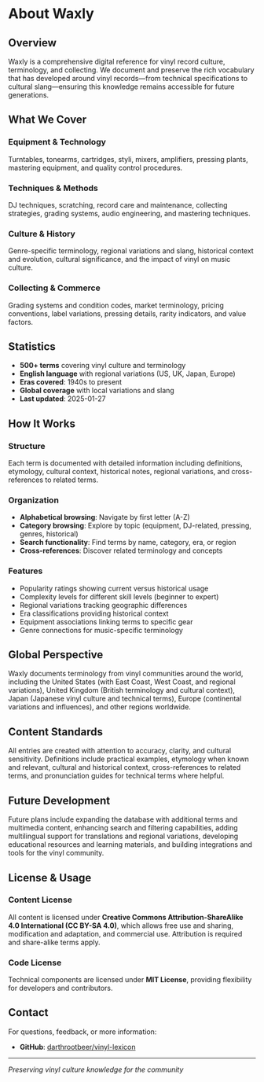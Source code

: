 # About Waxly

## Overview

Waxly is a comprehensive digital reference for vinyl record culture, terminology, and collecting. We document and preserve the rich vocabulary that has developed around vinyl records—from technical specifications to cultural slang—ensuring this knowledge remains accessible for future generations.

## What We Cover

### Equipment & Technology
Turntables, tonearms, cartridges, styli, mixers, amplifiers, pressing plants, mastering equipment, and quality control procedures.

### Techniques & Methods
DJ techniques, scratching, record care and maintenance, collecting strategies, grading systems, audio engineering, and mastering techniques.

### Culture & History
Genre-specific terminology, regional variations and slang, historical context and evolution, cultural significance, and the impact of vinyl on music culture.

### Collecting & Commerce
Grading systems and condition codes, market terminology, pricing conventions, label variations, pressing details, rarity indicators, and value factors.

## Statistics

- **500+ terms** covering vinyl culture and terminology
- **English language** with regional variations (US, UK, Japan, Europe)
- **Eras covered**: 1940s to present
- **Global coverage** with local variations and slang
- **Last updated**: 2025-01-27

## How It Works

### Structure
Each term is documented with detailed information including definitions, etymology, cultural context, historical notes, regional variations, and cross-references to related terms.

### Organization
- **Alphabetical browsing**: Navigate by first letter (A-Z)
- **Category browsing**: Explore by topic (equipment, DJ-related, pressing, genres, historical)
- **Search functionality**: Find terms by name, category, era, or region
- **Cross-references**: Discover related terminology and concepts

### Features
- Popularity ratings showing current versus historical usage
- Complexity levels for different skill levels (beginner to expert)
- Regional variations tracking geographic differences
- Era classifications providing historical context
- Equipment associations linking terms to specific gear
- Genre connections for music-specific terminology

## Global Perspective

Waxly documents terminology from vinyl communities around the world, including the United States (with East Coast, West Coast, and regional variations), United Kingdom (British terminology and cultural context), Japan (Japanese vinyl culture and technical terms), Europe (continental variations and influences), and other regions worldwide.

## Content Standards

All entries are created with attention to accuracy, clarity, and cultural sensitivity. Definitions include practical examples, etymology when known and relevant, cultural and historical context, cross-references to related terms, and pronunciation guides for technical terms where helpful.

## Future Development

Future plans include expanding the database with additional terms and multimedia content, enhancing search and filtering capabilities, adding multilingual support for translations and regional variations, developing educational resources and learning materials, and building integrations and tools for the vinyl community.

## License & Usage

### Content License
All content is licensed under **Creative Commons Attribution-ShareAlike 4.0 International (CC BY-SA 4.0)**, which allows free use and sharing, modification and adaptation, and commercial use. Attribution is required and share-alike terms apply.

### Code License
Technical components are licensed under **MIT License**, providing flexibility for developers and contributors.

## Contact

For questions, feedback, or more information:
- **GitHub**: [darthrootbeer/vinyl-lexicon](https://github.com/darthrootbeer/vinyl-lexicon)

---

*Preserving vinyl culture knowledge for the community*
